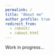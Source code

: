 ```yaml
---
permalink: /
title: "About me"
author_profile: true
redirect_from: 
  - /about/
  - /about.html
---
```


Work in progress...
